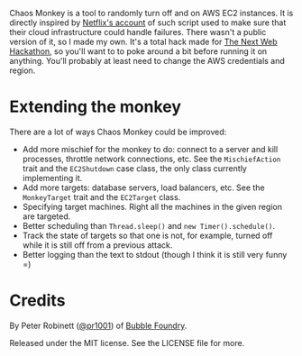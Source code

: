 Chaos Monkey is a tool to randomly turn off and on AWS EC2 instances. It is directly inspired by [Netflix's account](http://techblog.netflix.com/2010/12/5-lessons-weve-learned-using-aws.html) of such script used to make sure that their cloud infrastructure could handle failures. There wasn't a public version of it, so I made my own. It's a total hack made for [The Next Web Hackathon](http://hackathon.thenextweb.com/index.php/Main_Page), so you'll want to to poke around a bit before running it on anything. You'll probably at least need to change the AWS credentials and region.

# Extending the monkey

There are a lot of ways Chaos Monkey could be improved:

- Add more mischief for the monkey to do: connect to a server and kill processes, throttle network connections, etc. See the `MischiefAction` trait and the `EC2Shutdown` case class, the only class currently implementing it.
- Add more targets: database servers, load balancers, etc. See the `MonkeyTarget` trait and the `EC2Target` class.
- Specifying target machines. Right all the machines in the given region are targeted.
- Better scheduling than `Thread.sleep()` and `new Timer().schedule()`.
- Track the state of targets so that one is not, for example, turned off while it is still off from a previous attack.
- Better logging than the text to stdout (though I think it is still very funny =)

# Credits

By Peter Robinett ([@pr1001](http://twitter.com/)) of [Bubble Foundry](http://www.bubblefoundry.com).

Released under the MIT license. See the LICENSE file for more.

